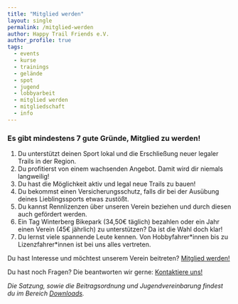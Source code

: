 ```yaml
---
title: "Mitglied werden"
layout: single
permalink: /mitglied-werden
author: Happy Trail Friends e.V.
author_profile: true
tags:
  - events
  - kurse
  - trainings
  - gelände
  - spot
  - jugend
  - lobbyarbeit
  - mitglied werden
  - mitgliedschaft
  - info
---
```


### Es gibt mindestens 7 gute Gründe, Mitglied zu werden!

1. Du unterstützt deinen Sport lokal und die Erschließung neuer legaler Trails in der Region.
2. Du profitierst von einem wachsenden Angebot. Damit wird dir niemals langweilig!
3. Du hast die Möglichkeit aktiv und legal neue Trails zu bauen!
4. Du bekommst einen Versicherungsschutz, falls dir bei der Ausübung deines Lieblingssports etwas zustößt.
5. Du kannst Rennlizenzen über unseren Verein beziehen und durch diesen auch gefördert werden.
6. Ein Tag Winterberg Bikepark (34,50€ täglich) bezahlen oder ein Jahr einen Verein (45€ jährlich) zu unterstützen? Da ist die Wahl doch klar!
7. Du lernst viele spannende Leute kennen. Von Hobbyfahrer\*innen bis zu Lizenzfahrer\*innen ist bei uns alles vertreten.

Du hast Interesse und möchtest unserem Verein beitreten?
<a href="https://mitgliedsantrag.htfev.de" class="btn btn--primary">Mitglied werden!</a>

Du hast noch Fragen? Die beantworten wir gerne: <a href="/kontakt" class="btn btn--primary">Kontaktiere uns!</a>

*Die Satzung, sowie die Beitragsordnung und Jugendvereinbarung findest du im Bereich [Downloads](/downloads).*